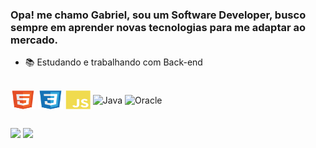 ### Opa! me chamo Gabriel, sou um Software Developer, busco sempre em aprender novas tecnologias para me adaptar ao mercado.

- 📚 Estudando e trabalhando com Back-end

<div style="display: inline_block"><br>
  <img align="center" alt="HTML" height="30" width="40" src="https://raw.githubusercontent.com/devicons/devicon/master/icons/html5/html5-original.svg">
  <img align="center" alt="CSS" height="30" width="40" src="https://raw.githubusercontent.com/devicons/devicon/master/icons/css3/css3-original.svg">
  <img align="center" alt="JS" height="30" width="40" src="https://raw.githubusercontent.com/devicons/devicon/master/icons/javascript/javascript-plain.svg">
  <img align="center" alt="Java" height="30" width="40" src="https://devicon-website.vercel.app/api/java/original.svg">
  <img align="center" alt="Oracle" height="30" width="40" src="https://devicon-website.vercel.app/api/oracle/original.svg">
</div>

##

<div> 
  <a href = "mailto:gabriel.souza.0ti@gmail.com"><img src="https://img.shields.io/badge/-Gmail-%23333?style=for-the-badge&logo=gmail&logoColor=white" target="_blank"></a>
  <a href="https://www.linkedin.com/in/gabriel-de-souza-nunes-7296291a8/" target="_blank"><img src="https://img.shields.io/badge/-LinkedIn-%230077B5?style=for-the-badge&logo=linkedin&logoColor=white" target="_blank"></a> 
  
</div>
